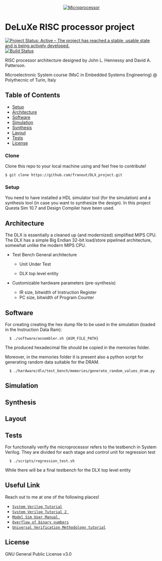 <p align="center">
  <a href="https://www.tutorialspoint.com"><img src="https://www.tutorialspoint.com/basics_of_computers/images/microprocessor.jpg" title="Microprocessor" ></a>
</p>

# DeLuXe RISC processor project 

[![Project Status: Active – The project has reached a stable, usable state and is being actively developed.](https://www.repostatus.org/badges/latest/active.svg)](https://www.repostatus.org/#active)
[![Build Status](http://img.shields.io/travis/badges/badgerbadgerbadger.svg?style=flat-square)](https://travis-ci.org/badges/badgerbadgerbadger) 

RISC processor architecture designed by John L. Hennessy and David A. Patterson.

Microelectronic System course (MsC in Embedded Systems Engineering)  @ Polythecnic of Turin, Italy


## Table of Contents 


- [Setup](#setup)
- [Architecture](#architecture)
- [Software](#software)
- [Simulation](#simulation)
- [Synthesis](#synthesis)
- [Layout](#layout)
- [Tests](#tests)
- [License](#license)


### Clone
 Clone this repo to your local machine using and feel free to contribute!
  ```shell
  $ git clone https://github.com/franout/DLX_project.git
  ```
  

### Setup
You need to have installed a HDL simulator tool (for the simulation) and a synthesis tool (in case you want to synthesize the design).
In this project Questa Sim 10.7 and Design Compiler have been used.
  
  
## Architecture

The DLX is essentially a cleaned up (and modernized) simplified MIPS CPU. The DLX has a simple Big Endian 32-bit load/store pipelined architecture, somewhat unlike the modern MIPS CPU.

- Test Bench General architecture
  * Unit Under Test
  
  * DLX top level entity 
  
  
- Customizable hardware parameters (pre-synthesis)
    * IR size, bitwidth of Instruction Register 
    * PC size, bitwidth of Program Counter

## Software

For creating creating the hex dump file to be used in the simulation (loaded in the Instruction Data Ram):
```shell
  $ ./software/assembler.sh {ASM_FILE_PATH}
  ```
The produced hexadecimal file should be copied in the memories folder.

Moreover, in the memories folder it is present also a python script for generating random data suitable for the DRAM.
```shell
  $ ./hardware/dlx/test_bench/memories/generate_random_values_dram.py
  ```
## Simulation  

## Synthesis 

## Layout


## Tests 
For functionally verify the microprocessor refers to the testbench in System Verilog. 
They are divided for each stage and control unit for regression test
```shell
  $ ./scripts/regression_test.sh
  ```
While there will be a final testbench for the DLX top level entity
## Useful Link 

Reach out to me at one of the following places!

-  <a href="https://www.chipverify.com/systemverilog/systemverilog-tutorial" target="_blank">`System Verilog Tutorial`</a>
-  <a href="http://www.asic-world.com/systemverilog/index.html">`System Verilog Tutorial 2 `</a>
-  <a href="https://www.cc.gatech.edu/~hadi/teaching/cs3220/doc/modelsim/ModelSim_Users_Manual_v10.1c.pdf" target="_blank">`Model Sim User Manual `</a>
-  <a href="https://www.doc.ic.ac.uk/~eedwards/compsys/arithmetic/index.html" target="_blank">`Overflow of binary numbers`</a>
-  <a href="https://www.chipverify.com/uvm/uvm-tutorial" target="_blank">`Universal Verification Methodology tutorial`</a>

## License
GNU General Public License v3.0



